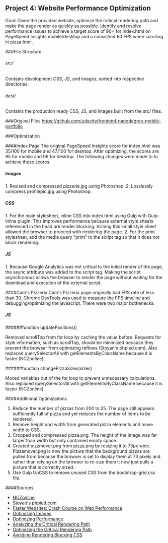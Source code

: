 ## Project 4: Website Performance Optimization 

Goal:  Given the provided website, optimize the critical rendering path and make the page render as quickly as possible. Identify and resolve performance issues to achieve a target score of 90+ for index.html on PageSpeed Insights mobile/desktop and a consistent 60 FPS when scrolling in pizza.html. 

###File Structure
<h6>src/</h6>
Contains development CSS, JS, and images, sorted into respective directories.
<h6>dest/</h6>
Contains the production ready CSS, JS, and images built from the src/ files.

###Original Files
https://github.com/udacity/frontend-nanodegree-mobile-portfolio

###Optimization

####Index Page
The original PageSpeed Insights score for index.html was 35/100 for mobile and 47/100 for desktop. After optimizing, the scores are 95 for mobile and 96 for desktop. The following changes were made to to achieve these scores:

<h5>Images</h5>
1. Resized and compressed pizzeria.jpg using Photoshop.
2. Losslessly compress profilepic.jpg using Photoshop.

<h5>CSS</h5>
1. For the main stylesheet, inline CSS into index.html using Gulp with Gulp-Inline plugin. This improves performance because external style sheets referenced in the head are render blocking. Inlining this small style sheet allowed the browser to proceed with rendering the page.
2. For the print stylesheet, add the media query "print" to the script tag so that it does not block rendering.

<h5>JS</h5>
1. Because Google Analytics was not critical to the initial render of the page, the async attribute was added to the script tag. Making the script asynchronous allows the browser to render the page without waiting for the download and execution of the external script.

####Cam's Pizzeria
Cam's Pizzeria page originally had FPS rate of less than 30. Chrome DevTools was used to measure the FPS timeline and debugging/optimizing the javascript. There were two major bottlenecks.
<h5>JS</h5>
######function updatePositions()

Removed scrollTop from for loop by caching the value before. Requests for style information, such as scrollTop, should be minimized because they prevent the browser from optimizing reflows (Stoyan's phpied.com).
Also replaced querySelectorAll with getElementsByClassName because it is faster (NCZonline).

######function changePizzaSizes(sizes)
 
Moved variables out of the for loop to prevent unnecessary calculations. Also replaced querySelectorAll with getElementsByClassName because it is faster (NCZonline).

####Additional Optimizations
1. Reduce the number of pizzas from 200 to 25. The page still appears sufficiently full of pizza and yet reduces the number of items to be rendered.
2. Remove height and width from generated pizza elements and move width to CSS.
3. Cropped and compressed pizza.png. The height of the image was far larger than width but only contained empty space.
4. Created pizzmover.png from pizza.png by resizing it to 73px wide. Pizzamover.png is now the picture that the background pizzas are pulled from because the browser is set to display them at 73 pixels and rather than relying on the browser to re-size them it now just pulls a picture that is correctly sized.
5. Use Gulp UnCSS to remove unused CSS from the bootstrap-grid.css file.

####Sources

* [NCZonline](https://www.nczonline.net/blog/2010/09/28/why-is-getelementsbytagname-faster-that-queryselectorall/)
* [Stoyan's phpied.com](http://www.phpied.com/rendering-repaint-reflowrelayout-restyle/)
* [Faster Websites: Crash Course on Web Performance](https://www.igvita.com/2013/01/15/faster-websites-crash-course-on-web-performance/)
* [Optimizing Images](https://helpx.adobe.com/photoshop-elements/using/optimizing-images.html)
* [Optimizing Performance](https://developers.google.com/web/fundamentals/performance/ "web performance")
* [Analyzing the Critical Rendering Path](https://developers.google.com/web/fundamentals/performance/critical-rendering-path/analyzing-crp.html "analyzing crp")
* [Optimizing the Critical Rendering Path](https://developers.google.com/web/fundamentals/performance/critical-rendering-path/optimizing-critical-rendering-path.html "optimize the crp!")
* [Avoiding Rendering Blocking CSS](https://developers.google.com/web/fundamentals/performance/critical-rendering-path/render-blocking-css.html "render blocking css")



